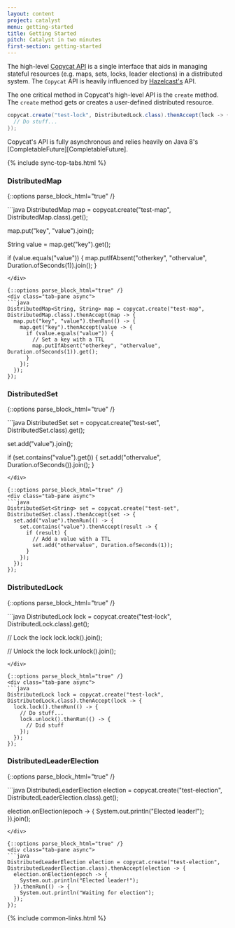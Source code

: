 ```yaml
---
layout: content
project: catalyst
menu: getting-started
title: Getting Started
pitch: Catalyst in two minutes
first-section: getting-started
---
```


The high-level [Copycat API](/user-manual/copycat-api#the-copycat-api) is a single interface that aids in managing stateful resources (e.g. maps, sets, locks, leader elections) in a distributed system. The `Copycat` API is heavily influenced by [Hazelcast's](http://hazelcast.org/) API.

The one critical method in Copycat's high-level API is the `create` method. The `create` method gets or creates a user-defined distributed resource.

```java
copycat.create("test-lock", DistributedLock.class).thenAccept(lock -> {
  // Do stuff...
});
```

Copycat's API is fully asynchronous and relies heavily on Java 8's [CompletableFuture][CompletableFuture].

{% include sync-top-tabs.html %}

### DistributedMap

{::options parse_block_html="true" /}
<div class="tab-content">
<div class="tab-pane active sync">
```java
DistributedMap<String, String> map = copycat.create("test-map", DistributedMap.class).get();

map.put("key", "value").join();

String value = map.get("key").get();

if (value.equals("value")) {
  map.putIfAbsent("otherkey", "othervalue", Duration.ofSeconds(1)).join();
}
```
</div>

{::options parse_block_html="true" /}
<div class="tab-pane async">
```java
DistributedMap<String, String> map = copycat.create("test-map", DistributedMap.class).thenAccept(map -> {
  map.put("key", "value").thenRun(() -> {
    map.get("key").thenAccept(value -> {
      if (value.equals("value")) {
        // Set a key with a TTL
        map.putIfAbsent("otherkey", "othervalue", Duration.ofSeconds(1)).get();
      }
    });
  });
});
```
</div>
</div>

### DistributedSet

{::options parse_block_html="true" /}
<div class="tab-content">
<div class="tab-pane active sync">
```java
DistributedSet<String> set = copycat.create("test-set", DistributedSet.class).get();

set.add("value").join();

if (set.contains("value").get()) {
  set.add("othervalue", Duration.ofSeconds()).join();
}
```
</div>

{::options parse_block_html="true" /}
<div class="tab-pane async">
```java
DistributedSet<String> set = copycat.create("test-set", DistributedSet.class).thenAccept(set -> {
  set.add("value").thenRun(() -> {
    set.contains("value").thenAccept(result -> {
      if (result) {
        // Add a value with a TTL
        set.add("othervalue", Duration.ofSeconds(1));
      }
    });
  });
});
```
</div>
</div>

### DistributedLock

{::options parse_block_html="true" /}
<div class="tab-content">
<div class="tab-pane active sync">
```java
DistributedLock lock = copycat.create("test-lock", DistributedLock.class).get();

// Lock the lock
lock.lock().join();

// Unlock the lock
lock.unlock().join();
```
</div>

{::options parse_block_html="true" /}
<div class="tab-pane async">
```java
DistributedLock lock = copycat.create("test-lock", DistributedLock.class).thenAccept(lock -> {
  lock.lock().thenRun(() -> {
    // Do stuff...
    lock.unlock().thenRun(() -> {
      // Did stuff
    });
  });
});
```
</div>
</div>

### DistributedLeaderElection

{::options parse_block_html="true" /}
<div class="tab-content">
<div class="tab-pane active sync">
```java
DistributedLeaderElection election = copycat.create("test-election", DistributedLeaderElection.class).get();

election.onElection(epoch -> {
  System.out.println("Elected leader!");
}).join();
```
</div>

{::options parse_block_html="true" /}
<div class="tab-pane async">
```java
DistributedLeaderElection election = copycat.create("test-election", DistributedLeaderElection.class).thenAccept(election -> {
  election.onElection(epoch -> {
    System.out.println("Elected leader!");
  }).thenRun(() -> {
    System.out.println("Waiting for election");
  });
});
```
</div>
</div>

{% include common-links.html %}